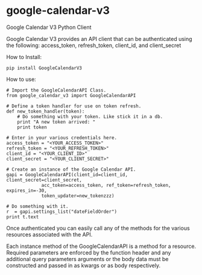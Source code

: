 google-calendar-v3
==================

Google Calendar V3 Python Client

Google Calendar V3 provides an API client that can be authenticated
using the following:
    access_token, refresh_token, client_id, and client_secret

How to Install:

```
pip install GoogleCalendarV3
```

How to use:

```
# Import the GoogleCalendarAPI Class.
from google_calendar_v3 import GoogleCalendarAPI

# Define a token handler for use on token refresh.
def new_token_handler(token):
    # Do something with your token. Like stick it in a db.
    print "A new token arrived: "
    print token

# Enter in your various credentials here.
access_token = "<YOUR_ACCESS_TOKEN>"
refresh_token = "<YOUR_REFRESH_TOKEN>"
client_id = "<YOUR_CLIENT_ID>"
client_secret = "<YOUR_CLIENT_SECRET>"

# Create an instance of the Google Calendar API.
gapi = GoogleCalendarAPI(client_id=client_id, client_secret=client_secret,
             acc_token=access_token, ref_token=refresh_token, expires_in=-30,
             token_updater=new_tokenzzz)

# Do something with it.
r  = gapi.settings_list("dateFieldOrder")
print t.text
```

Once authenticated you can easily call any of the methods for the
various resources associated with the API.

Each instance method of the GoogleCalendarAPI is a method for a resource.
Required parameters are enforced by the function header and any additional
query parameters arguments or the body data must be constructed and passed
in as kwargs or as body respectively.

